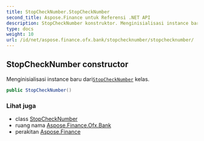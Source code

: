 ```yaml
---
title: StopCheckNumber.StopCheckNumber
second_title: Aspose.Finance untuk Referensi .NET API
description: StopCheckNumber konstruktor. Menginisialisasi instance baru dariStopCheckNumber kelas.
type: docs
weight: 10
url: /id/net/aspose.finance.ofx.bank/stopchecknumber/stopchecknumber/
---
```

## StopCheckNumber constructor

Menginisialisasi instance baru dari[`StopCheckNumber`](../) kelas.

```csharp
public StopCheckNumber()
```

### Lihat juga

* class [StopCheckNumber](../)
* ruang nama [Aspose.Finance.Ofx.Bank](../../stopchecknumber/)
* perakitan [Aspose.Finance](../../../)


